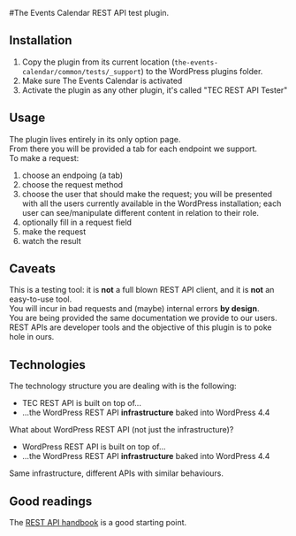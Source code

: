 #The Events Calendar REST API test plugin.

## Installation
1. Copy the plugin from its current location (`the-events-calendar/common/tests/_support`) to the WordPress plugins folder.  
2. Make sure The Events Calendar is activated
3. Activate the plugin as any other plugin, it's called "TEC REST API Tester"

## Usage
The plugin lives entirely in its only option page.  
From there you will be provided a tab for each endpoint we support.  
To make a request:

1. choose an endpoing (a tab)
2. choose the request method
3. choose the user that should make the request; you will be presented with all the users currently available in the WordPress installation; each user can see/manipulate different content in relation to their role.
4. optionally fill in a request field
5. make the request
6. watch the result

## Caveats
This is a testing tool: it is **not** a full blown REST API client, and it is **not** an easy-to-use tool.  
You will incur in bad requests and (maybe) internal errors **by design**.  
You are being provided the same documentation we provide to our users.  
REST APIs are developer tools and the objective of this plugin is to poke hole in ours.

## Technologies
The technology structure you are dealing with is the following:

* TEC REST API is built on top of...
* ...the WordPress REST API **infrastructure** baked into WordPress 4.4

What about WordPress REST API (not just the infrastructure)?

* WordPress REST API is built on top of...
* ...the WordPress REST API **infrastructure** baked into WordPress 4.4

Same infrastructure, different APIs with similar behaviours.

## Good readings
The [REST API handbook](https://developer.wordpress.org/rest-api/) is a good starting point.  
